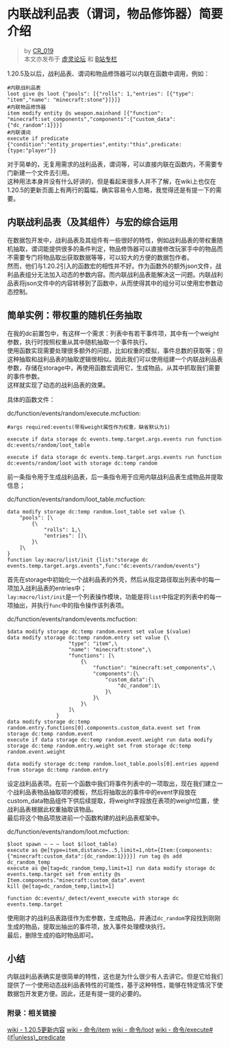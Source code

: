 # 内联战利品表（谓词，物品修饰器）简要介绍
> by [CR_019](https://space.bilibili.com/85292644)  
> 本文亦发布于 [虚灵论坛](https://etis.vcsofficial.site/d/24) 和 [B站专栏](https://www.bilibili.com/opus/999689054460051464?spm_id_from=333.1387.0.0)

1.20.5及以后，战利品表、谓词和物品修饰器可以内联在函数中调用，例如：
```mcfunction
#内联战利品表
loot give @s loot {"pools": [{"rolls": 1,"entries": [{"type": "item","name": "minecraft:stone"}]}]}
#内联物品修饰器
item modify entity @s weapon.mainhand [{"function": "minecraft:set_components","components":{"custom_data":{"dc_random":1}}}]
#内联谓词
execute if predicate {"condition":"entity_properties",entity:"this",predicate:{type:"player"}}
```
对于简单的，无复用需求的战利品表，谓词等，可以直接内联在函数内，不需要专门新建一个文件去引用。  
这种用法本身并没有什么好讲的，但是看起来很多人并不了解，在wiki上也仅在1.20.5的更新页面上有两行的篇幅，确实容易令人忽略，我觉得还是有提一下的需要。

## 内联战利品表（及其组件）与宏的综合运用
在数据包开发中，战利品表及其组件有一些很好的特性，例如战利品表的带权重随机抽取，谓词能提供很多的条件判定，物品修饰器可以直接修改玩家手中的物品而不需要专门将物品取出获取数据等等，可以较大的方便的数据包作者。  
然而，他们与1.20.2引入的函数宏的相性并不好。作为函数外的额外json文件，战利品表组分无法加入动态的参数内容。而内联战利品表能解决这一问题。内联战利品表将json文件中的内容转移到了函数中，从而使得其中的组分可以使用宏参数动态控制。

## 简单实例：带权重的随机任务抽取
在我的dc前置包中，有这样一个需求：列表中有若干事件项，其中有一个weight参数，执行时按照权重从其中随机抽取一个事件执行。  
使用函数实现需要处理很多额外的问题，比如权重的模拟，事件总数的获取等；但这种抽取和战利品表的抽取逻辑很相似。因此我们可以使用组建一个内联战利品表参数，存储在storage中，再使用函数宏调用它，生成物品，从其中抓取我们需要的事件参数。  
这样就实现了动态的战利品表的效果。

具体的函数文件：

dc/function/events/random/execute.mcfuction:
```mcfunction
#args required:events(带有weight属性作为权重，缺省默认为1)

execute if data storage dc events.temp.target.args.events run function dc:events/random/loot_table

execute if data storage dc events.temp.target.args.events run function dc:events/random/loot with storage dc:temp random
```
前一条指令用于生成战利品表，后一条指令用于应用内联战利品表生成物品并提取信息；

dc/function/events/random/loot_table.mcfuction:
```mcfunction
data modify storage dc:temp random.loot_table set value {\
    "pools": [\
        {\
            "rolls": 1,\
            "entries": []\
        }\
    ]\
}
function lay:macro/list/init {list:"storage dc events.temp.target.args.events",func:"dc:events/random/events"}
```
首先在storage中初始化一个战利品表的外壳，然后从指定路径取出列表中的每一项加入战利品表的entries中；  
`lay:macro/list/init`是一个列表操作模块，功能是将`list`中指定的列表中的每一项抽出，并执行`func`中的指令操作该列表项。  

dc/function/events/random/events.mcfuction:
```mcfunction
$data modify storage dc:temp random.event set value $(value)
data modify storage dc:temp random.entry set value {\
                    "type": "item",\
                    "name": "minecraft:stone",\
                    "functions": [\
                        {\
                            "function": "minecraft:set_components",\
                            "components":{\
                                "custom_data":{\
                                    "dc_random":1\
                                }\
                            }\
                        }\
                    ]\
                }
data modify storage dc:temp random.entry.functions[0].components.custom_data.event set from storage dc:temp random.event
execute if data storage dc:temp random.event.weight run data modify storage dc:temp random.entry.weight set from storage dc:temp random.event.weight

data modify storage dc:temp random.loot_table.pools[0].entries append from storage dc:temp random.entry
```
设定战利品表项。在前一个函数中我们将事件列表中的一项取出，现在我们建立一个战利品表物品抽取项的模板，然后将抽取出的事件中的event字段放在custom_data物品组件下供后续提取，将weight字段放在表项的weight位置，使战利品表根据此权重抽取该物品。  
最后将这个物品项放进前一个函数构建的战利品表框架中。

dc/function/events/random/loot.mcfuction:
```mcfunction
$loot spawn ~ ~ ~ loot $(loot_table)
execute as @e[type=item,distance=..5,limit=1,nbt={Item:{components:{"minecraft:custom_data":{dc_random:1}}}}] run tag @s add dc_random_temp
execute as @e[tag=dc_random_temp,limit=1] run data modify storage dc events.temp.target set from entity @s Item.components."minecraft:custom_data".event
kill @e[tag=dc_random_temp,limit=1]

function dc:events/_detect/event_execute with storage dc events.temp.target
```
使用刚才的战利品表路径作为宏参数，生成物品，并通过`dc_random`字段找到刚刚生成的物品，提取出抽出的事件项，放入事件处理模块执行。  
最后，删除生成的临时物品即可。

## 小结
内联战利品表确实是很简单的特性，这也是为什么很少有人去讲它。但是它给我们提供了一个使用动态战利品表特性的可能性，基于这种特性，能够在特定情况下使数据包开发更方便。因此，还是有提一提的必要的。

### 附录：相关链接
[wiki - 1.20.5更新内容](https://zh.minecraft.wiki/w/1.20.5)
[wiki - 命令/item](https://zh.minecraft.wiki/w/%E5%91%BD%E4%BB%A4/item)
[wiki - 命令/loot](https://zh.minecraft.wiki/w/%E5%91%BD%E4%BB%A4/loot)
[wiki - 命令/execute#(if|unless)_predicate](https://zh.minecraft.wiki/w/%E5%91%BD%E4%BB%A4/execute#(if|unless)_predicate)